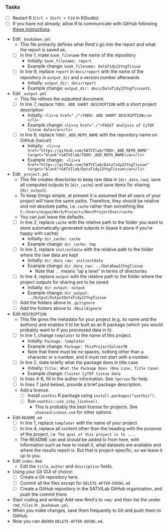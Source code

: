 ### Tasks

- [ ] Restart R (`Ctrl + Shift + F10` in RStudio).
- [ ] If you have not already, allow R to communicate with GitHub following [these instructions](https://satvilab.github.io/WikiSATVI/git-and-github-1.html#git-and-github-1).
- Edit `_bookdown.yml`
  - This file primarily defines what Rmd's go into the report and what the report is saved as.
  - [ ] In line 1, make `book_filename` the name of the repository
    - Initially: `book_filename: report`
    - Example change: `book_filename: DataTidy22YngTissue`
  - [ ] In line 9, replace `report` in `docs/report` with the name of the repository in `output_dir` and a version number afterwards
    - Initially: `output_dir: docs/report`
    - Example change: `output_dir: docs/DataTidy22YngTissueV1`.
- Edit `_output.yml`
  - This file refines the outputted document.
  - [ ] In line 7, replace `TODO: ADD SHORT DESCRIPTION` with a short project description
    - Initially: `<li><a href="./">TODO: ADD SHORT DESCRIPTION</a></li>`
    - Example change: `<li><a href="./">FAUST analysis of CyTOF tissue data</a></li>`
  - [ ] In line 9, replace `TODO:_ADD_REPO_NAME` with the repository name on GitHub (twice!)
    - Initially: ` <li><a href="https://github.com/SATVIlab/TODO:_ADD_REPO_NAME" target="blank">SATVIlab/TODO:_ADD_REPO_NAME</a></li>`
    - Example change: ` <li><a href="https://github.com/SATVIlab/DataTidy22YngTissue" target="blank">SATVIlab/DataTidy22YngTissue</a></li>`
- Edit `_project.yml`
  - This file creates directories to keep raw data in (`dir_data_raw`), save all computed outputs to (`dir_cache`) and save items for sharing (`dir_output`). 
  - To keep things simple, at present it is assumed that all users of your project will have the same paths. Therefore, they should be relative and not absolute paths, i.e. `cache` rather than something like `C:/Users/migue/Work/Projects/BestProjectEver/cache`.
  - You can just leave the defaults.
  - [ ] In line 2, replace `cache` with the relative path to the folder you want to store automatically-generated outputs in (leave it alone if you're happy with cache)
    - Initially: `dir_cache: cache`
    - Example change: `dir_cache: tmp`
  - [ ] In line 3, replace `inst/extdata` with the relative path to the folder where the raw data are kept
    - Initially: `dir_data_raw: inst/extdata`
    - Example change: `dir_data_raw: ../DataRaw22YngTissue`
      - Note that `..` means "up a level" in terms of directories
  - [ ] In line 4, replace `output` with the relative path to the folder where the project outputs for sharing are to be saved
    - Initially: `dir_output: output`
    - Example change: `dir_output: ../Output/OutputDataTidy22YngTissue`
  - [ ] Add the folders above to `.gitignore`
  - [ ] Add the folders above to `.Rbuildignore`
- Edit `DESCRIPTION`
  - This file gives the metadata for your project (e.g. its name and the authors) and enables it to be built as an R package (which you would probably want to if you processed data in it).
  - [ ] In line 1, change `templater` to the name of this project.
    - Initially: `Package: templater`
    - Example change: `Package: ThisProjectSolvesTB`
    - Note that there must be no spaces, nothing other than a character or a number, and it must not start with a number.
  - [ ] In line 2, state briefly what the package does in title case
    - Initially: `Title: What the Package Does (One Line, Title Case)`
    - Example change: `Cluster CyTOF tissue data`
  - [ ] In lines 4-6, fill in the author information. See `?person` for help.
  - [ ] In lines 7 (and below), provide a brief package description.
  - Add a license.
    - [ ] Install `usethis` R package using `install.packages("usethis")`.
    - [ ] Run `usethis::use_ccby_license()`.
      - This is probably the best license for projects. See `choosealicense.com` for other options.
- Edit `README.md`
  - [ ] In line 1, replace `templater` with the name of your project.
  - [ ] In line 4, replace all content other than the heading with the purpose of the project, i.e. `The goal of this project is to ...`. 
  - The README can and should be added to from here, with information such as how to install it, what datasets are available and where the results report is. But that is project-specific, so we leave it up to you.
- Edit `index.Rmd`
  - Edit the `title`, `author` and `description` fields.
- Using your Git GUI of choice:
  - [ ] Create a Git repository here.
  - [ ] Commit all the files except for `DELETE-AFTER-DOING.md`
  - [ ] Create a GitHub repository in the SATVILab GitHub organisation, and push the commit there.
- Start coding and writing! Add new Rmd's to `rmd/` and then list the under `rmd_files` in `_bookdown.yml`.
- When you make changes, save them frequently to Git and push them to GitHub.
- Now you can delete `DELETE-AFTER-DOING.md`.